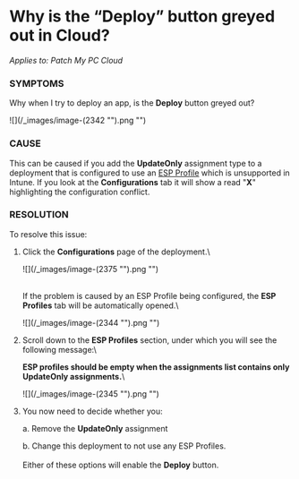 # Why is the “Deploy” button greyed out in Cloud?

_Applies to: Patch My PC Cloud_

### SYMPTOMS

Why when I try to deploy an app, is the **Deploy** button greyed out?

![](/_images/image-(2342 "").png "")

### CAUSE

This can be caused if you add the **UpdateOnly** assignment type to a deployment that is configured to use an [ESP Profile](../../cloud-deployments/deploying-an-app-using-cloud/cloud-configurations-deployment-tab/esp-profiles-deployments.md) which is unsupported in Intune. If you look at the **Configurations** tab it will show a read "**X**" highlighting the configuration conflict.

### RESOLUTION

To resolve this issue:

1.  Click the **Configurations** page of the deployment.\


    ![](/_images/image-(2375 "").png "")

    \
    If the problem is caused by an ESP Profile being configured, the **ESP Profiles** tab will be automatically opened.\


    ![](/_images/image-(2344 "").png "")


2.  Scroll down to the **ESP Profiles** section, under which you will see the following message:\


    **ESP profiles should be empty when the assignments list contains only UpdateOnly assignments.**\


    ![](/_images/image-(2345 "").png "")


3.  You now need to decide whether you:

    a. Remove the **UpdateOnly** assignment

    b. Change this deployment to not use any ESP Profiles.\
    \
    Either of these options will enable the **Deploy** button.
